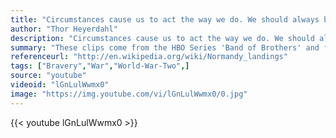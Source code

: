 ```yaml
---
title: "Circumstances cause us to act the way we do. We should always bear this in mind before judging the actions of others. I realized this from the start during World War II."
author: "Thor Heyerdahl"
description: "Circumstances cause us to act the way we do. We should always bear this in mind before judging the actions of others. I realized this from the start during World War II. - Thor Heyerdahl quotes from GetInspired365.com"
summary: "These clips come from the HBO Series 'Band of Brothers' and feature 'Dick' Winters - a true war hero."
referenceurl: "http://en.wikipedia.org/wiki/Normandy_landings"
tags: ["Bravery","War","World-War-Two",]
source: "youtube"
videoid: "lGnLulWwmx0"
image: "https://img.youtube.com/vi/lGnLulWwmx0/0.jpg"
---
```


{{< youtube lGnLulWwmx0 >}}
